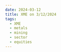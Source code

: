 ```yaml
---
date: 2024-03-12
title: XME on 3/12/2024
tags: 
  - XME
  - metals
  - mining
  - sector
  - equities
---
```

<div class="post">
<snapshot-grid 
    :reports="['2024/03/11/CTA/XME', '2024/03/12/CTA/XME', '2024/03/12/MTP/XME']"
    chart="2024/03/12/Chart/XME"
/>
<p>

</p>
<p>

</p>
</div>